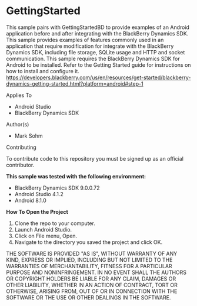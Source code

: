 GettingStarted
==============

This sample pairs with GettingStartedBD to provide examples of an Android application before and
after integrating with the BlackBerry Dynamics SDK.  This sample provides examples of features commonly used
in an application that require modification for integrate with the BlackBerry Dynamics SDK, including
file storage, SQLite usage and HTTP and socket communication.  This sample requires the BlackBerry Dynamics
SDK for Android to be installed.  Refer to the Getting Started guide for instructions on how to install
and configure it.  https://developers.blackberry.com/us/en/resources/get-started/blackberry-dynamics-getting-started.html?platform=android#step-1

Applies To

- Android Studio
- BlackBerry Dynamics SDK

Author(s)
- Mark Sohm

Contributing

To contribute code to this repository you must be signed up as an official contributor.

**This sample was tested with the following environment:**
- BlackBerry Dynamics SDK 9.0.0.72
- Android Studio 4.1.2
- Android 8.1.0


**How To Open the Project**

1. Clone the repo to your computer.
2. Launch Android Studio.
3. Click on File menu, Open.
4. Navigate to the directory you saved the project and click OK.


THE SOFTWARE IS PROVIDED "AS IS", WITHOUT WARRANTY OF ANY KIND, EXPRESS OR IMPLIED, INCLUDING BUT NOT LIMITED TO THE WARRANTIES OF MERCHANTABILITY, FITNESS FOR A PARTICULAR PURPOSE AND NONINFRINGEMENT. IN NO EVENT SHALL THE AUTHORS OR COPYRIGHT HOLDERS BE LIABLE FOR ANY CLAIM, DAMAGES OR OTHER LIABILITY, WHETHER IN AN ACTION OF CONTRACT, TORT OR OTHERWISE, ARISING FROM, OUT OF OR IN CONNECTION WITH THE SOFTWARE OR THE USE OR OTHER DEALINGS IN THE SOFTWARE.